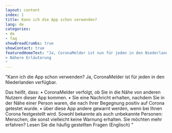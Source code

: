 ```yaml
---
layout: content
index: 1
title: Kann ich die App schon verwenden?
lang: de
categories:
- de
- faq
showBreadCrumbs: true
showContact: true
featuredHomeText: "Ja, CoronaMelder ist nun für jeden in den Niederlanden verfügbar.
> Nähere Erläuterung
"
---
```


"Kann ich die App schon verwenden?
Ja, CoronaMelder ist für jeden in den Niederlanden verfügbar.

Das heißt, dass:
•        CoronaMelder verfolgt, ob Sie in die Nähe von anderen Nutzern dieser App kommen.
•        Sie eine Nachricht erhalten, nachdem Sie in der Nähe einer Person waren, die nach Ihrer Begegnung positiv auf Corona getestet wurde.
•        über diese App andere gewarnt werden, wenn bei Ihnen Corona festgestellt wird. Sowohl bekannte als auch unbekannte Personen: Menschen, die sonst vielleicht keine Warnung erhalten.
Sie möchten mehr erfahren?
Lesen Sie die häufig gestellten Fragen (Englisch)
"